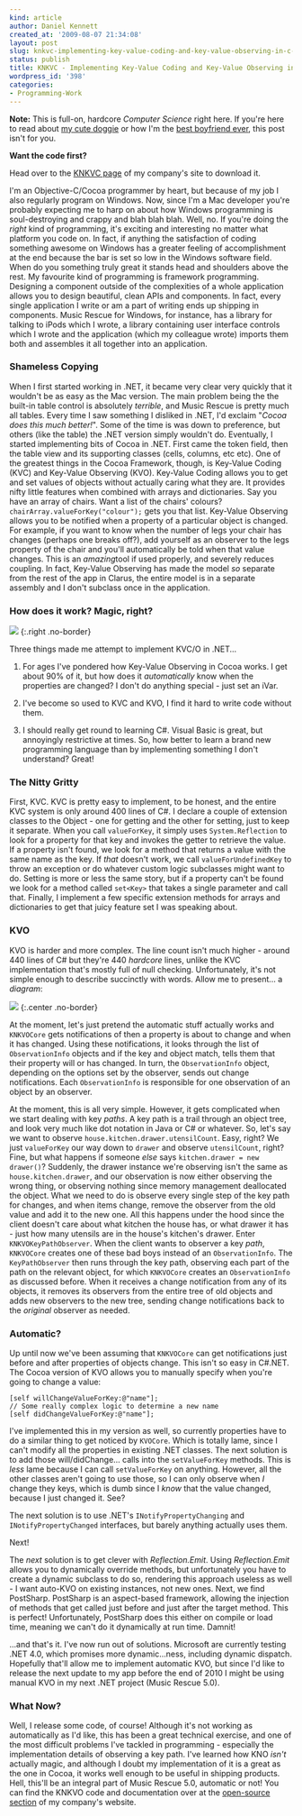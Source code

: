 ```yaml
---
kind: article
author: Daniel Kennett
created_at: '2009-08-07 21:34:08'
layout: post
slug: knkvc-implementing-key-value-coding-and-key-value-observing-in-c-net
status: publish
title: KNKVC - Implementing Key-Value Coding and Key-Value Observing in C#.NET
wordpress_id: '398'
categories:
- Programming-Work
---
```


**Note:** This is full-on, hardcore *Computer Science* right here. If
you're here to read about [my cute doggie](http://ikennd.ac/blog/2009/02/goggie/) or how I'm the [best boyfriend ever](http://ikennd.ac/blog/2009/05/romance-and-nerdiness-the-perfect-couple/), this post isn't for you.

**Want the code first?**

Head over to the [KNKVC page](http://www.kennettnet.co.uk/code/KNKVC/) of my company's site to
download it. 

I'm an Objective-C/Cocoa programmer by heart, but because
of my job I also regularly program on Windows. Now, since I'm a Mac
developer you're probably expecting me to harp on about how Windows
programming is soul-destroying and crappy and blah blah blah. Well, no.
If you're doing the *right* kind of programming, it's exciting and
interesting no matter what platform you code on. In fact, if anything
the satisfaction of coding something awesome on Windows has a greater
feeling of accomplishment at the end because the bar is set so low in
the Windows software field. When do you something truly great it stands
head and shoulders above the rest. My favourite kind of programming is
framework programming. Designing a component outside of the complexities
of a whole application allows you to design beautiful, clean APIs and
components. In fact, every single application I write or am a part of
writing ends up shipping in components. Music Rescue for Windows, for
instance, has a library for talking to iPods which I wrote, a library
containing user interface controls which I wrote and the application
(which my colleague wrote) imports them both and assembles it all
together into an application.

### Shameless Copying

When I first started working in .NET, it became very clear very quickly
that it wouldn't be as easy as the Mac version. The main problem being
the the built-in table control is absolutely *terrible*, and Music
Rescue is pretty much all tables. Every time I saw something I disliked
in .NET, I'd exclaim "*Cocoa does this much better!*". Some of the time
is was down to preference, but others (like the table) the .NET version
simply wouldn't do. Eventually, I started implementing bits of Cocoa in
.NET. First came the token field, then the table view and its supporting
classes (cells, columns, etc etc). One of the greatest things in the
Cocoa Framework, though, is Key-Value Coding (KVC) and Key-Value
Observing (KVO). Key-Value Coding allows you to get and set values of
objects without actually caring what they are. It provides nifty little
features when combined with arrays and dictionaries. Say you have an
array of chairs. Want a list of the chairs' colours?
`chairArray.valueForKey("colour");` gets you that list. Key-Value
Observing allows you to be notified when a property of a particular
object is changed. For example, if you want to know when the number of
legs your chair has changes (perhaps one breaks off?), add yourself as
an observer to the legs property of the chair and you'll automatically
be told when that value changes. This is an *amazing*tool if used
properly, and severely reduces coupling. In fact, Key-Value Observing
has made the model *so* separate from the rest of the app in Clarus, the
entire model is in a separate assembly and I don't subclass once in the
application.

### How does it work? Magic, right?


<img src="http://ikennd.ac/pictures/for_posts/2009/08/KNKVCProjectSml.PNG" />
{:.right .no-border}

Three things made me attempt to implement KVC/O in .NET...

1. For ages I've pondered how Key-Value Observing in Cocoa works. I get
about 90% of it, but how does it *automatically* know when the properties
are changed? I don't do anything special - just set an iVar.

2. I've become so used to KVC and KVO, I find it hard to write code without
them.

3. I should really get round to learning C\#. Visual Basic is
great, but annoyingly restrictive at times. So, how better to learn a
brand new programming language than by implementing something I don't
understand? Great!

### The Nitty Gritty

First, KVC. KVC is pretty easy to implement, to be honest, and the
entire KVC system is only around 400 lines of C\#. I declare a couple of
extension classes to the Object - one for getting and the other for
setting, just to keep it separate. When you call `valueForKey`, it simply
uses `System.Reflection` to look for a property for that key and invokes
the getter to retrieve the value. If a property isn't found, we look for
a method that returns a value with the same name as the key. If *that*
doesn't work, we call `valueForUndefinedKey` to throw an exception or do
whatever custom logic subclasses might want to do. Setting is more or
less the same story, but if a property can't be found we look for a
method called `set<Key>` that takes a single parameter and call that.
Finally, I implement a few specific extension methods for arrays and
dictionaries to get that juicy feature set I was speaking about.

### KVO

KVO is harder and more complex. The line count isn't much higher -
around 440 lines of C\# but they're 440 *hardcore* lines, unlike the KVC
implementation that's mostly full of null checking. Unfortunately, it's
not simple enough to describe succinctly with words. Allow me to
present... a *diagram*:

<img src="http://ikennd.ac/pictures/for_posts/2009/08/KNKVO-Path-Flow.png" />
{:.center .no-border}

At the moment, let's just pretend the automatic stuff actually works and
`KNKVOCore` gets notifications of then a property is about to change and
when it has changed. Using these notifications, it looks through the
list of `ObservationInfo` objects and if the key and object match, tells
them that their property will or has changed. In turn, the
`ObservationInfo` object, depending on the options set by the observer,
sends out change notifications. Each `ObservationInfo` is responsible for
one observation of an object by an observer.

At the moment, this is all very simple. However, it gets complicated
when we start dealing with key *paths*. A key path is a trail through an
object tree, and look very much like dot notation in Java or C\# or
whatever. So, let's say we want to observe `house.kitchen.drawer.utensilCount`.
Easy, right? We just `valueForKey` our
way down to `drawer` and observe `utensilCount`, right? Fine, but what
happens if someone *else* says `kitchen.drawer = new drawer()`?
Suddenly, the drawer instance we're observing isn't the same as
`house.kitchen.drawer`, and our observation is now either observing the
wrong thing, or observing nothing since memory management deallocated
the object. What we need to do is observe every single step of the key
path for changes, and when items change, remove the observer from the
old value and add it to the new one. All this happens under the hood
since the client doesn't care about what kitchen the house has, or what
drawer it has - just how many utensils are in the house's kitchen's
drawer. Enter `KNKVOKeyPathObserver`. When the client wants to observer
a key *path*, `KNKVOCore` creates one of these bad boys instead of an
`ObservationInfo`. The `KeyPathObserver` then runs through the key path,
observing each part of the path on the relevant object, for which
`KNKVOCore` creates an `ObservationInfo` as discussed before. When it
receives a change notification from any of its objects, it removes its
observers from the entire tree of old objects and adds new observers to
the new tree, sending change notifications back to the *original*
observer as needed.

### Automatic?

Up until now we've been assuming that `KNKVOCore` can get notifications
just before and after properties of objects change. This isn't so easy
in C\#.NET. The Cocoa version of KVO allows you to manually specify when
you're going to change a value: 

~~~~~~~~ objc
[self willChangeValueForKey:@"name"];
// Some really complex logic to determine a new name
[self didChangeValueForKey:@"name"];
~~~~~~~~

I've implemented this in my version as
well, so currently properties have to do a similar thing to get noticed
by `KVOCore`. Which is totally lame, since I can't modify all the
properties in existing .NET classes. The next solution is to add those
will/didChange... calls into the `setValueForKey` methods. This is *less*
lame because I can call `setValueForKey` on anything. However, all the
other classes aren't going to use those, so I can only observe when *I*
change they keys, which is dumb since I *know* that the value changed,
because I just changed it. See?

The next solution is to use .NET's `INotifyPropertyChanging` and
`INotifyPropertyChanged` interfaces, but
barely anything actually uses them. 

Next! 

The *next* solution is to get
clever with *Reflection.Emit*. Using *Reflection.Emit* allows you to
dynamically override methods, but unfortunately you have to create a
dynamic subclass to do so, rendering this approach useless as well - I
want auto-KVO on existing instances, not new ones. Next, we find
PostSharp. PostSharp is an aspect-based framework, allowing the
injection of methods that get called just before and just after the
target method. This is perfect! Unfortunately, PostSharp does this
either on compile or load time, meaning we can't do it dynamically at
run time. Damnit! 

...and that's it. I've now run out of solutions.
Microsoft are currently testing .NET 4.0, which promises more
dynamic...ness, including dynamic dispatch. Hopefully that'll allow me
to implement automatic KVO, but since I'd like to release the next
update to my app before the end of 2010 I might be using manual KVO in
my next .NET project (Music Rescue 5.0).

### What Now?

Well, I release some code, of course! Although it's not working as
automatically as I'd like, this has been a great technical exercise, and
one of the most difficult problems I've tackled in programming -
especially the implementation details of observing a key path. I've
learned how KNO *isn't* actually magic, and although I doubt my
implementation of it is a great as the one in Cocoa, it works well
enough to be useful in shipping products. Hell, this'll be an integral
part of Music Rescue 5.0, automatic or not! You can find the KNKVO code
and documentation over at the [open-source section](http://www.kennettnet.co.uk/code/KNKVC/) of my company's
website.
